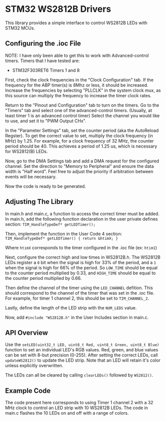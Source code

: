 # STM32 WS2812B Drivers
This library provides a simple interface to control WS2812B LEDs with STM32 MCUs.

## Configuring the .ioc File
NOTE: I have only been able to get this to work with Advanced-control timers.
Timers that I have tested are:
- STM32F303RET6 Timers 1 and 8

First, check the clock frequencies in the "Clock Configuration" tab.
If the frequency for the ABP timer(s) is 8Mhz or less, it should be increased.
Increase the frequencies by selecting "PLLCLK" in the system clock mux,
as this source can multiply the frequency to increase the timer clock rates.

Return to the "Pinout and Configuration" tab to turn on the timers.
Go to the "Timers" tab and select one of the advanced-control timers.
(Usually, at least timer 1 is an advanced control timer)
Select the channel you would like to use, and set it to "PWM Output CHx".

In the "Parameter Settings" tab, set the counter period (aka the AutoReload Regster).
To get the correct value to set, multiply the clock frequency (in MHz) by 1.25.
For example, for a clock frequency of 32 MHz, the counter period should be 40.
This achieves a period of 1.25 us, which is necessary for WS2812(B) LEDs.

Now, go to the DMA Settings tab and add a DMA request for the configured channel.
Set the direction to "Memory to Peripheral" and ensure the data width is "Half word".
Feel free to adjust the priority if arbitration between events will be necessary.

Now the code is ready to be generated.

## Adjusting The Library
In main.h and main.c, a function to access the correct timer must be added.
In main.h, add the following function declaration in the user private defines section:
```TIM_HandleTypeDef* getLEDTimer();```

Then, implement the function in the User Code 4 section:
```TIM_HandleTypeDef* getLEDTimer() { return &htimX; }```


Where `htimX` corresponds to the timer configured in the .ioc file (ex: `htim1`)

Next, configure the correct high and low times in WS2812B.h.
The WS2812B LEDs register a `0` bit when the signal is high for 33% of the period,
and a `1` when the signal is high for 66% of the period.
So `LOW_TIME` should be equal to the counter period multiplied by 0.33,
and `HIGH_TIME` should be equal to the counter period multiplied by 0.66.

Then define the channel of the timer using the `LED_CHANNEL` defition.
This should correspond to the channel of the timer that was set in the .ioc file.
For example, for timer 1 channel 2, this should be set to `TIM_CHANNEL_2`.

Lastly, define the length of the LED strip with the `NUM_LEDS` value.

Now, add `#include "WS2812B.h"` in the User Includes section in main.c.

## API Overview
Use the `setLED(uint32_t LED, uint8_t Red, uint8_t Green, uint8_t Blue)`
function to set an individual LED's RGB values.
Red, green, and blue values can be set with 8-but precision (0-255).
After setting the correct LEDs, call `updateWS2812()` to update the LED strip.
Note that an LED will retain it's color unless explicitly overwritten.

The LEDs can all be cleared by calling `clearLEDs()` followed by `WS2812()`.

## Example Code
The code present here corresponds to using Timer 1 channel 2 with a 32 MHz clock
to control an LED strip with 10 WS2812B LEDs.
The code in main.c flashes the 10 LEDs on and off with a range of colors.